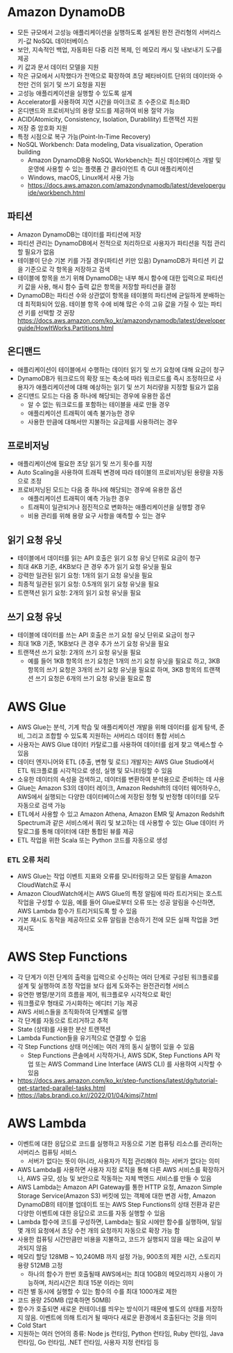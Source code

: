 # Amazon DynamoDB
- 모든 규모에서 고성능 애플리케이션을 실행하도록 설계된 완전 관리형의 서버리스 키-값  NoSQL 데이터베이스
- 보안, 지속적인 백업, 자동화된 다중 리전 복제, 인 메모리 캐시 및 내보내기 도구를 제공
- 키 값과 문서 데이터 모델을 지원
- 작은 규모에서 시작했다가 전역으로 확장하여 초당 페타바이트 단위의 데이터와 수천만 건의 읽기 및 쓰기 요청을 지원
- 고성능 애플리케이션을 실행할 수 있도록 설계
- Accelerator를 사용하여 지연 시간을 마이크로 초 수준으로 최소화D
- 온디맨드와 프로비저닝의 용량 모드를 제공하여 비용 절약 가능
- ACID(Atomicity, Consistency, Isolation, Durablility) 트랜잭션 지원
- 저장 중 암호화 지원
- 특정 시점으로 복구 가능(Point-In-Time Recovery)
- NoSQL Workbench: Data modeling, Data visualization, Operation building
  - Amazon DynamoDB용 NoSQL Workbench는 최신 데이터베이스 개발 및 운영에 사용할 수 있는 플랫폼 간 클라이언트 측 GUI 애플리케이션
  - Windows, macOS, Linux에서 사용 가능
  - https://docs.aws.amazon.com/amazondynamodb/latest/developerguide/workbench.html

## 파티션
- Amazon DynamoDB는 데이터를 파티션에 저장
- 파티션 관리는 DynamoDB에서 전적으로 처리하므로 사용자가 파티션을 직접 관리할 필요가 없음
- 테이블이 단순 기본 키를 가질 경우(파티션 키만 있음) DynamoDB가 파티션 키 값을 기준으로 각 항목을 저장하고 검색
- 테이블에 항목을 쓰기 위해 DynamoDB는 내부 해시 함수에 대한 입력으로 파티션 키 값을 사용, 해시 함수 출력 값은 항목을 저장할 파티션을 결정
- DynamoDB는 파티션 수와 상관없이 항목을 테이블의 파티션에 균일하게 분배하는 데 최적화되어 있음. 테이블 항목 수에 비해 많은 수의 고유 값을 가질 수 있는 파티션 키를 선택할 것 권장
https://docs.aws.amazon.com/ko_kr/amazondynamodb/latest/developerguide/HowItWorks.Partitions.html

## 온디맨드
- 애플리케이션이 테이블에서 수행하는 데이터 읽기 및 쓰기 요청에 대해 요금이 청구
- DynamoDB가 워크로드의 확장 또는 축소에 따라 워크로드를 즉시 조정하므로 사용자가 애플리케이션에 대해 예상하는 읽기 및 쓰기 처리량을 지정할 필요가 없음
- 온디맨드 모드는 다음 중 하나에 해당되는 경우에 유용한 옵션
  - 알 수 없는 워크로드를 포함하는 테이블을 새로 만들 경우
  - 애플리케이션 트래픽이 예측 불가능한 경우
  - 사용한 만큼에 대해서만 지불하는 요금제를 사용하려는 경우

## 프로비저닝
- 애플리케이션에 필요한 초당 읽기 및 쓰기 횟수를 지정
- Auto Scaling을 사용하여 트래픽 변경에 따라 테이블의 프로비저닝된 용량을 자동으로 조정
- 프로비저닝된 모드는 다음 중 하나에 해당되는 경우에 유용한 옵션
  - 애플리케이션 트래픽이 예측 가능한 경우
  - 트래픽이 일관되거나 점진적으로 변화하는 애플리케이션을 실행할 경우
  - 비용 관리를 위해 용량 요구 사항을 예측할 수 있는 경우

## 읽기 요청 유닛
- 테이블에서 데이터를 읽는 API 호출은 읽기 요청 유닛 단위로 요금이 청구
- 최대 4KB 기준, 4KB보다 큰 경우 추가 읽기 요청 유닛을 필요
- 강력한 일관된 읽기 요청: 1개의 읽기 요청 유닛을 필요
- 최종적 일관된 읽기 요청: 0.5개의 읽기 요청 유닛을 필요
- 트랜잭션 읽기 요청: 2개의 읽기 요청 유닛을 필요

## 쓰기 요청 유닛
- 테이블에 데이터를 쓰는 API 호출은 쓰기 요청 유닛 단위로 요금이 청구
- 최대 1KB 기준, 1KB보다 큰 경우 추가 쓰기 요청 유닛을 필요
- 트랜잭션 쓰기 요청: 2개의 쓰기 요청 유닛을 필요
  - 예를 들어 1KB 항목의 쓰기 요청은 1개의 쓰기 요청 유닛을 필요로 하고, 3KB 항목의 쓰기 요청은 3개의 쓰기 요청 유닛을 필요로 하며, 3KB 항목의 트랜잭션 쓰기 요청은 6개의 쓰기 요청 유닛을 필요로 함

# AWS Glue
- AWS Glue는 분석, 기계 학습 및 애플리케이션 개발을 위해 데이터를 쉽게 탐색, 준비, 그리고 조합할 수 있도록 지원하는 서버리스 데이터 통합 서비스
- 사용자는 AWS Glue 데이터 카탈로그를 사용하여 데이터를 쉽게 찾고 액세스할 수 있음
- 데이터 엔지니어와 ETL (추출, 변형 및 로드) 개발자는 AWS Glue Studio에서 ETL 워크플로를 시각적으로 생성, 실행 및 모니터링할 수 있음
- 소유한 데이터의 속성을 검색하고, 데이터를 변환하여 분석용으로 준비하는 데 사용
- Glue는 Amazon S3의 데이터 레이크, Amazon Redshift의 데이터 웨어하우스, AWS에서 실행되는 다양한 데이터베이스에 저장된 정형 및 반정형 데이터를 모두 자동으로 검색 가능
- ETL에서 사용할 수 있고 Amazon Athena, Amazon EMR 및 Amazon Redshift Spectrum과 같은 서비스에서 쿼리 및 보고하는 데 사용할 수 있는 Glue 데이터 카탈로그를 통해 데이터에 대한 통합된 뷰를 제공
- ETL 작업을 위한 Scala 또는 Python 코드를 자동으로 생성

### ETL 오류 처리
- AWS Glue는 작업 이벤트 지표와 오류를 모니터링하고 모든 알림을 Amazon CloudWatch로 푸시
- Amazon CloudWatch에서는 AWS Glue의 특정 알림에 따라 트리거되는 호스트 작업을 구성할 수 있음, 예를 들어 Glue로부터 오류 또는 성공 알림을 수신하면, AWS Lambda 함수가 트리거되도록 할 수 있음
- 기본 재시도 동작을 제공하므로 오류 알림을 전송하기 전에 모든 실패 작업을 3번 재시도

# AWS Step Functions
- 각 단계가 이전 단계의 출력을 입력으로 수신하는 여러 단계로 구성된 워크플로를 설계 및 실행하여 조정 작업을 보다 쉽게 도와주는 완전관리형 서비스
- 유연한 병렬/분기의 흐름을 제어, 워크플로우 시각적으로 확인
- 워크플로우 형태로 가시화하는 에디터 기능 제공
- AWS 서비스들을 조직화하여 단계별로 실행
- 각 단계를 자동으로 트리거하고 추적
- State (상태)를 사용한 분산 트랜잭션
- Lambda Function들을 유기적으로 연결할 수 있음
- 각 Step Functions 상태 머신에는 여러 개의 동시 실행이 있을 수 있음
  - Step Functions 콘솔에서 시작하거나, AWS SDK, Step Functions API 작업 또는 AWS Command Line Interface (AWS CLI) 를 사용하여 시작할 수 있음
- https://docs.aws.amazon.com/ko_kr/step-functions/latest/dg/tutorial-get-started-parallel-tasks.html
- https://labs.brandi.co.kr//2022/01/04/kimsj7.html

# AWS Lambda
- 이벤트에 대한 응답으로 코드를 실행하고 자동으로 기본 컴퓨팅 리소스를 관리하는 서버리스 컴퓨팅 서비스
  - 서버가 없다는 뜻이 아니라, 사용자가 직접 관리해야 하는 서버가 없다는 의미
- AWS Lambda를 사용하면 사용자 지정 로직을 통해 다른 AWS 서비스를 확장하거나, AWS 규모, 성능 및 보안으로 작동하는 자체 백엔드 서비스를 만들 수 있음
- AWS Lambda는 Amazon API Gateway를 통한 HTTP 요청, Amazon Simple Storage Service(Amazon S3) 버킷에 있는 객체에 대한 변경 사항, Amazon DynamoDB의 테이블 업데이트 또는 AWS Step Functions의 상태 전환과 같은 다양한 이벤트에 대한 응답으로 코드를 자동 실행할 수 있음
- Lambda 함수에 코드를 구성하면, Lambda는 필요 시에만 함수를 실행하며, 일일 몇 개의 요청에서 초당 수천 개의 요청까지 자동으로 확장 가능 함
- 사용한 컴퓨팅 시간만큼만 비용을 지불하고, 코드가 실행되지 않을 때는 요금이 부과되지 않음
- 메모리 할당 128MB ~ 10,240MB 까지 설정 가능, 900초의 제한 시간, 스토리지 용량 512MB 고정
  - 하나의 함수가 한번 호출될때 AWS에서는 최대 10GB의 메모리까지 사용이 가능하며, 처리시간은 최대 15분 이라는 의미
- 리전 별 동시에 실행할 수 있는 함수의 수를 최대 1000개로 제한
- 코드 용량 250MB (압축하면 50MB)
- 함수가 호출되면 새로운 컨테이너를 띄우는 방식이기 때문에 별도의 상태를 저장하지 않음. 이벤트에 의해 트리거 될 때마다 새로운 환경에서 호출된다는 것을 의미
- Cold Start
- 지원하는 여러 언어의 종류: Node js 런타임, Python 런타임, Ruby 런타임, Java 런타임, Go 런타임, .NET 런타임, 사용자 지정 런타임 등

